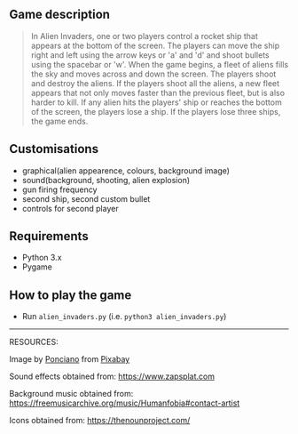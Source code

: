
## Game description

> In Alien Invaders, one or two players control a rocket ship that appears
at the bottom of the screen. The players can move the ship
right and left using the arrow keys or 'a' and 'd' and shoot bullets using the
spacebar or 'w'. When the game begins, a fleet of aliens fills the sky
and moves across and down the screen. The players shoot and
destroy the aliens. If the players shoot all the aliens, a new fleet
appears that not only moves faster than the previous fleet, but is also
harder to kill. If any alien hits
the players' ship or reaches the bottom of the screen, the players
lose a ship. If the players lose three ships, the game ends.

## Customisations
- graphical(alien appearence, colours, background image)
- sound(background, shooting, alien explosion)
- gun firing frequency
- second ship, second custom bullet
- controls for second player

## Requirements
- Python 3.x
- Pygame

## How to play the game
- Run `alien_invaders.py` (i.e. `python3 alien_invaders.py`)

---------------
RESOURCES:

Image by <a href="https://pixabay.com/users/ponciano-1905611/?utm_source=link-attribution&amp;utm_medium=referral&amp;utm_campaign=image&amp;utm_content=1527501">Ponciano</a> from <a href="https://pixabay.com/?utm_source=link-attribution&amp;utm_medium=referral&amp;utm_campaign=image&amp;utm_content=1527501">Pixabay</a>

Sound effects obtained from: https://www.zapsplat.com

Background music obtained from: https://freemusicarchive.org/music/Humanfobia#contact-artist

Icons obtained from: https://thenounproject.com/
